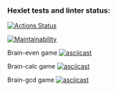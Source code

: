 ### Hexlet tests and linter status:
[![Actions Status](https://github.com/manddev/python-project-49/actions/workflows/hexlet-check.yml/badge.svg)](https://github.com/manddev/python-project-49/actions)

[![Maintainability](https://api.codeclimate.com/v1/badges/f71821aff64c6ec70ed4/maintainability)](https://codeclimate.com/github/manddev/python-project-49/maintainability)

Brain-even game
[![asciicast](https://asciinema.org/a/iNzvRwqVbpsuBegFLXsQ4J9ib.svg)](https://asciinema.org/a/iNzvRwqVbpsuBegFLXsQ4J9ib)

Brain-calc game
[![asciicast](https://asciinema.org/a/CuVvuBAfhVdPZVtjp49xgc51Z.svg)](https://asciinema.org/a/CuVvuBAfhVdPZVtjp49xgc51Z)

Brain-gcd game
[![asciicast](https://asciinema.org/a/0ViDSyZFgwC7A4Rf9VWrl3WCV.svg)](https://asciinema.org/a/0ViDSyZFgwC7A4Rf9VWrl3WCV)